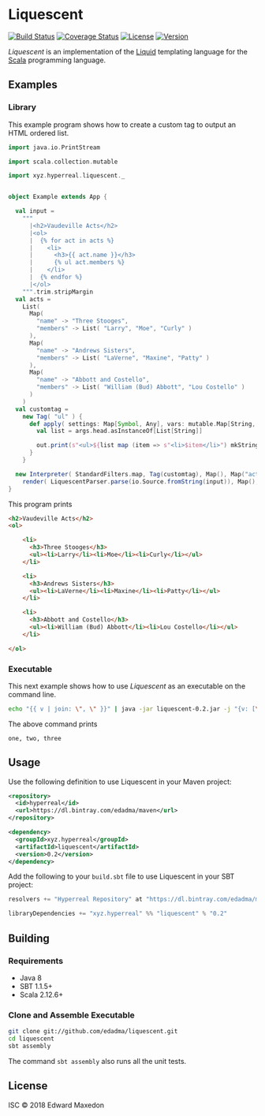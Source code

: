 Liquescent
==========

[![Build Status](https://www.travis-ci.org/edadma/liquescent.svg?branch=master)](https://www.travis-ci.org/edadma/liquescent)
[![Coverage Status](https://coveralls.io/repos/github/edadma/liquescent/badge.svg?branch=master)](https://coveralls.io/github/edadma/liquescent?branch=master)
[![License](https://img.shields.io/badge/license-ISC-blue.svg)](https://github.com/edadma/liquescent/blob/master/LICENSE)
[![Version](https://img.shields.io/badge/latest_release-v0.2-orange.svg)](https://github.com/edadma/liquescent/releases/tag/v0.2)

*Liquescent* is an implementation of the [Liquid](https://shopify.github.io/liquid/) templating language for the [Scala](http://scala-lang.org) programming language.


Examples
--------

### Library

This example program shows how to create a custom tag to output an HTML ordered list.

```scala
import java.io.PrintStream

import scala.collection.mutable

import xyz.hyperreal.liquescent._


object Example extends App {

  val input =
    """
      |<h2>Vaudeville Acts</h2>
      |<ol>
      |  {% for act in acts %}
      |    <li>
      |      <h3>{{ act.name }}</h3>
      |      {% ul act.members %}
      |    </li>
      |  {% endfor %}
      |</ol>
    """.trim.stripMargin
  val acts =
    List(
      Map(
        "name" -> "Three Stooges",
        "members" -> List( "Larry", "Moe", "Curly" )
      ),
      Map(
        "name" -> "Andrews Sisters",
        "members" -> List( "LaVerne", "Maxine", "Patty" )
      ),
      Map(
        "name" -> "Abbott and Costello",
        "members" -> List( "William (Bud) Abbott", "Lou Costello" )
      )
    )
  val customtag =
    new Tag( "ul" ) {
      def apply( settings: Map[Symbol, Any], vars: mutable.Map[String, Any], out: PrintStream, args: List[Any], context: AnyRef ) = {
        val list = args.head.asInstanceOf[List[String]]

        out.print(s"<ul>${list map (item => s"<li>$item</li>") mkString}</ul>")
      }
    }

  new Interpreter( StandardFilters.map, Tag(customtag), Map(), Map("acts" -> acts), null ).
    render( LiquescentParser.parse(io.Source.fromString(input)), Map(), Console.out, false )
}
```

This program prints

```html
<h2>Vaudeville Acts</h2>
<ol>

    <li>
      <h3>Three Stooges</h3>
      <ul><li>Larry</li><li>Moe</li><li>Curly</li></ul>
    </li>

    <li>
      <h3>Andrews Sisters</h3>
      <ul><li>LaVerne</li><li>Maxine</li><li>Patty</li></ul>
    </li>

    <li>
      <h3>Abbott and Costello</h3>
      <ul><li>William (Bud) Abbott</li><li>Lou Costello</li></ul>
    </li>

</ol>
```

### Executable

This next example shows how to use *Liquescent* as an executable on the command line.

```bash
echo "{{ v | join: \", \" }}" | java -jar liquescent-0.2.jar -j "{v: [\"one\", \"two\", \"three\"]}" --
```

The above command prints

    one, two, three


Usage
-----

Use the following definition to use Liquescent in your Maven project:

```xml
<repository>
  <id>hyperreal</id>
  <url>https://dl.bintray.com/edadma/maven</url>
</repository>

<dependency>
  <groupId>xyz.hyperreal</groupId>
  <artifactId>liquescent</artifactId>
  <version>0.2</version>
</dependency>
```

Add the following to your `build.sbt` file to use Liquescent in your SBT project:

```sbt
resolvers += "Hyperreal Repository" at "https://dl.bintray.com/edadma/maven"

libraryDependencies += "xyz.hyperreal" %% "liquescent" % "0.2"
```

Building
--------

### Requirements

- Java 8
- SBT 1.1.5+
- Scala 2.12.6+

### Clone and Assemble Executable

```bash
git clone git://github.com/edadma/liquescent.git
cd liquescent
sbt assembly
```

The command `sbt assembly` also runs all the unit tests.


License
-------

ISC © 2018 Edward Maxedon